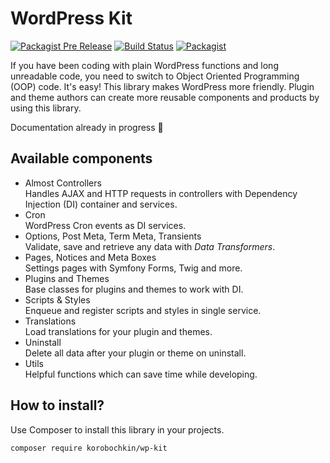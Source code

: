 # WordPress Kit

[![Packagist Pre Release](https://img.shields.io/packagist/vpre/korobochkin/wp-kit.svg)](https://packagist.org/packages/korobochkin/wp-kit) [![Build Status](https://travis-ci.org/korobochkin/wp-kit.svg?branch=master)](https://travis-ci.org/korobochkin/wp-kit) [![Packagist](https://img.shields.io/packagist/dt/korobochkin/wp-kit.svg)](https://packagist.org/packages/korobochkin/wp-kit)

If you have been coding with plain WordPress functions and long unreadable code, you need to switch to Object Oriented Programming (OOP) code. It's easy! This library makes WordPress more friendly. Plugin and theme authors can create more reusable components and products by using this library.

Documentation already in progress 🚀

## Available components

* Almost Controllers  
  Handles AJAX and HTTP requests in controllers with Dependency Injection (DI) container and services.
* Cron  
  WordPress Cron events as DI services.
* Options, Post Meta, Term Meta, Transients  
  Validate, save and retrieve any data with *Data Transformers*.
* Pages, Notices and Meta Boxes  
  Settings pages with Symfony Forms, Twig and more.
* Plugins and Themes  
  Base classes for plugins and themes to work with DI.
* Scripts & Styles  
  Enqueue and register scripts and styles in single service.
* Translations  
  Load translations for your plugin and themes.
* Uninstall  
  Delete all data after your plugin or theme on uninstall.
* Utils  
  Helpful functions which can save time while developing.

## How to install?

Use Composer to install this library in your projects.

```bash
composer require korobochkin/wp-kit
```
